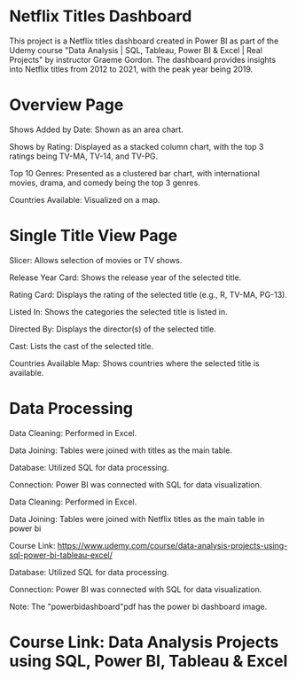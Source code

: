 # Netflix Titles Dashboard

This project is a Netflix titles dashboard created in Power BI as part of the Udemy course "Data Analysis | SQL, Tableau, Power BI & Excel | Real Projects" by instructor Graeme Gordon. The dashboard provides insights into Netflix titles from 2012 to 2021, with the peak year being 2019.

# Overview Page

Shows Added by Date: Shown as an area chart.

Shows by Rating: Displayed as a stacked column chart, with the top 3 ratings being TV-MA, TV-14, and TV-PG.

Top 10 Genres: Presented as a clustered bar chart, with international movies, drama, and comedy being the top 3 genres.

Countries Available: Visualized on a map.

# Single Title View Page

Slicer: Allows selection of movies or TV shows.

Release Year Card: Shows the release year of the selected title.

Rating Card: Displays the rating of the selected title (e.g., R, TV-MA, PG-13).

Listed In: Shows the categories the selected title is listed in.

Directed By: Displays the director(s) of the selected title.

Cast: Lists the cast of the selected title.

Countries Available Map: Shows countries where the selected title is available.

# Data Processing

Data Cleaning: Performed in Excel.

Data Joining: Tables were joined with titles as the main table.

Database: Utilized SQL for data processing.

Connection: Power BI was connected with SQL for data visualization.

Data Cleaning: Performed in Excel.

Data Joining: Tables were joined with Netflix titles as the main table in power bi

Course Link: https://www.udemy.com/course/data-analysis-projects-using-sql-power-bi-tableau-excel/

Database: Utilized SQL for data processing.

Connection: Power BI was connected with SQL for data visualization.

Note: The "powerbidashboard"pdf has the power bi dashboard image.

# Course Link: Data Analysis Projects using SQL, Power BI, Tableau & Excel
